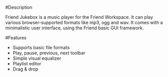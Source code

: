 #Description

Friend Jukebox is a music player for the Friend Workspace. It can play various
browser-supported formats like mp3, ogg and wav. It comes with a minimalistic
user interface, using the Friend basic GUI framework.

#Features

 * Supports basic file formats
 * Play, pause, previous, next toolbar
 * Simple visual equalizer
 * Playlist editor
 * Drag & drop


